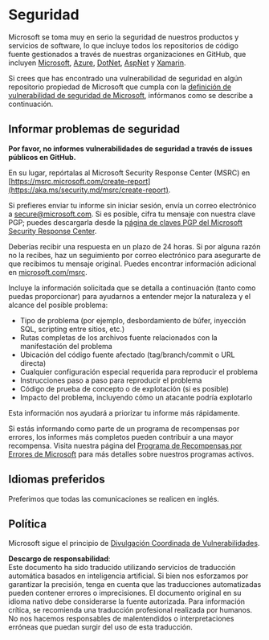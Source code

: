 # Seguridad

Microsoft se toma muy en serio la seguridad de nuestros productos y servicios de software, lo que incluye todos los repositorios de código fuente gestionados a través de nuestras organizaciones en GitHub, que incluyen [Microsoft](https://github.com/Microsoft), [Azure](https://github.com/Azure), [DotNet](https://github.com/dotnet), [AspNet](https://github.com/aspnet) y [Xamarin](https://github.com/xamarin).

Si crees que has encontrado una vulnerabilidad de seguridad en algún repositorio propiedad de Microsoft que cumpla con la [definición de vulnerabilidad de seguridad de Microsoft](https://aka.ms/security.md/definition), infórmanos como se describe a continuación.

## Informar problemas de seguridad

**Por favor, no informes vulnerabilidades de seguridad a través de issues públicos en GitHub.**

En su lugar, repórtalas al Microsoft Security Response Center (MSRC) en [https://msrc.microsoft.com/create-report](https://aka.ms/security.md/msrc/create-report).

Si prefieres enviar tu informe sin iniciar sesión, envía un correo electrónico a [secure@microsoft.com](mailto:secure@microsoft.com). Si es posible, cifra tu mensaje con nuestra clave PGP; puedes descargarla desde la [página de claves PGP del Microsoft Security Response Center](https://aka.ms/security.md/msrc/pgp).

Deberías recibir una respuesta en un plazo de 24 horas. Si por alguna razón no la recibes, haz un seguimiento por correo electrónico para asegurarte de que recibimos tu mensaje original. Puedes encontrar información adicional en [microsoft.com/msrc](https://www.microsoft.com/msrc). 

Incluye la información solicitada que se detalla a continuación (tanto como puedas proporcionar) para ayudarnos a entender mejor la naturaleza y el alcance del posible problema:

* Tipo de problema (por ejemplo, desbordamiento de búfer, inyección SQL, scripting entre sitios, etc.)
* Rutas completas de los archivos fuente relacionados con la manifestación del problema
* Ubicación del código fuente afectado (tag/branch/commit o URL directa)
* Cualquier configuración especial requerida para reproducir el problema
* Instrucciones paso a paso para reproducir el problema
* Código de prueba de concepto o de explotación (si es posible)
* Impacto del problema, incluyendo cómo un atacante podría explotarlo

Esta información nos ayudará a priorizar tu informe más rápidamente.

Si estás informando como parte de un programa de recompensas por errores, los informes más completos pueden contribuir a una mayor recompensa. Visita nuestra página del [Programa de Recompensas por Errores de Microsoft](https://aka.ms/security.md/msrc/bounty) para más detalles sobre nuestros programas activos.

## Idiomas preferidos

Preferimos que todas las comunicaciones se realicen en inglés.

## Política

Microsoft sigue el principio de [Divulgación Coordinada de Vulnerabilidades](https://aka.ms/security.md/cvd).

**Descargo de responsabilidad**:  
Este documento ha sido traducido utilizando servicios de traducción automática basados en inteligencia artificial. Si bien nos esforzamos por garantizar la precisión, tenga en cuenta que las traducciones automatizadas pueden contener errores o imprecisiones. El documento original en su idioma nativo debe considerarse la fuente autorizada. Para información crítica, se recomienda una traducción profesional realizada por humanos. No nos hacemos responsables de malentendidos o interpretaciones erróneas que puedan surgir del uso de esta traducción.